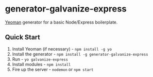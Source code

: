 # generator-galvanize-express

[Yeoman](http://yeoman.io) generator for a basic Node/Express boilerplate.

## Quick Start

1. Install Yeoman (if necessary) - `npm install -g yo`
1. Install the generator - `npm install -g generator-galvanize-express`
1. Run - `yo galvanize-express`
1. Install modules - `npm install`
1. Fire up the server - `nodemon` or `npm start`
